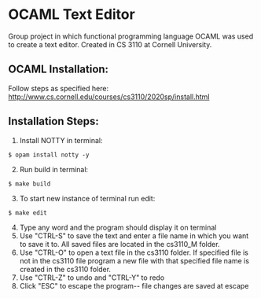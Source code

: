 # OCAML Text Editor
Group project in which functional programming language OCAML was used to create a text editor. Created in CS 3110 at Cornell University.

## OCAML Installation:
Follow steps as specified here: http://www.cs.cornell.edu/courses/cs3110/2020sp/install.html

## Installation Steps:
1. Install  NOTTY in terminal:
````
$ opam install notty -y
````
2. Run build in terminal:
````
$ make build
````
3. To start new instance of terminal run edit:
````
$ make edit
````
4. Type any word and the program should display it on terminal
5. Use "CTRL-S" to save the text and enter a file name in which you want to save it to. All saved files are located in the cs3110_M folder.
6. Use "CTRL-O" to open a text file in the cs3110 folder. If specified file is not in the cs3110 file program a new file with that specified file name is created in the cs3110 folder.
7. Use "CTRL-Z" to undo and "CTRL-Y" to redo
8. Click "ESC" to escape the program-- file changes are saved at escape
